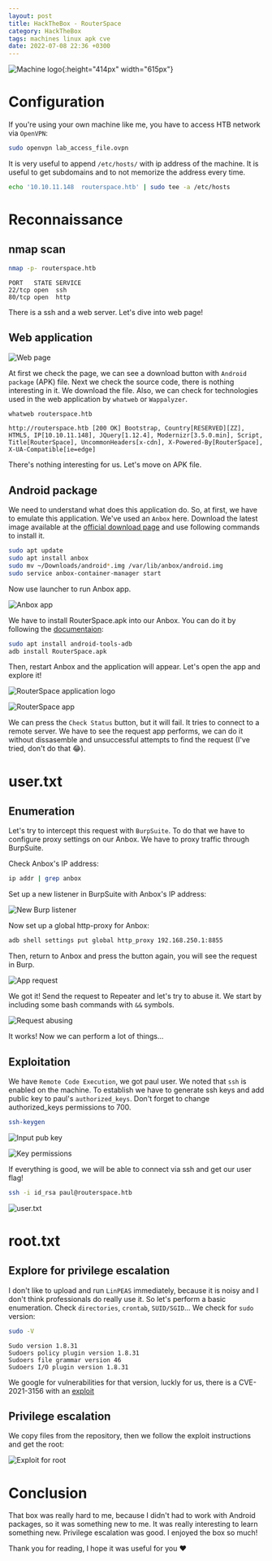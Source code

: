 ```yaml
---
layout: post
title: HackTheBox - RouterSpace
category: HackTheBox
tags: machines linux apk cve
date: 2022-07-08 22:36 +0300
---
```


![Machine logo](/assets/hackthebox/routerspace/RouterSpace.png){:height="414px" width="615px"}

# Configuration

If you're using your own machine like me, you have to access HTB network via `OpenVPN`:

```zsh
sudo openvpn lab_access_file.ovpn
```

It is very useful to append `/etc/hosts/` with ip address of the machine. It is useful to get subdomains and to not memorize the address every time.

```zsh
echo '10.10.11.148  routerspace.htb' | sudo tee -a /etc/hosts
```

# Reconnaissance

## nmap scan

```zsh
nmap -p- routerspace.htb
```

```
PORT   STATE SERVICE
22/tcp open  ssh
80/tcp open  http
```

There is a ssh and a web server. Let's dive into web page!

## Web application

![Web page](/assets/hackthebox/routerspace/web_page.png)

At first we check the page, we can see a download button with `Android package` (APK) file. Next we check the source code, there is nothing interesting in it. We download the file. Also, we can check for technologies used in the web application by `whatweb` or `Wappalyzer`.

```zsh
whatweb routerspace.htb
```

```
http://routerspace.htb [200 OK] Bootstrap, Country[RESERVED][ZZ], HTML5, IP[10.10.11.148], JQuery[1.12.4], Modernizr[3.5.0.min], Script, Title[RouterSpace], UncommonHeaders[x-cdn], X-Powered-By[RouterSpace], X-UA-Compatible[ie=edge]
```

There's nothing interesting for us. Let's move on APK file.

## Android package

We need to understand what does this application do. So, at first, we have to emulate this application. We've used an `Anbox` here. Download the latest image available at the [official download page](https://build.anbox.io/android-images/) and use following commands to install it.

```zsh
sudo apt update
sudo apt install anbox
sudo mv ~/Downloads/android*.img /var/lib/anbox/android.img
sudo service anbox-container-manager start
```

Now use launcher to run Anbox app.

![Anbox app](/assets/hackthebox/routerspace/anbox.png)

We have to install RouterSpace.apk into our Anbox. You can do it by following the [documentaion](https://docs.anbox.io/userguide/install_apps.html):

```zsh
sudo apt install android-tools-adb
adb install RouterSpace.apk
```

Then, restart Anbox and the application will appear. Let's open the app and explore it!

![RouterSpace application logo](/assets/hackthebox/routerspace/routerspace_in_anbox.png)


![RouterSpace app](/assets/hackthebox/routerspace/routerspace_app.png)

We can press the `Check Status` button, but it will fail. It tries to connect to a remote server. We have to see the request app performs, we can do it without dissasemble and unsuccessful attempts to find the request (I've tried, don't do that 😂).

# user.txt

## Enumeration

Let's try to intercept this request with `BurpSuite`. To do that we have to configure proxy settings on our Anbox. We have to proxy traffic through BurpSuite.

Check Anbox's IP address:

```zsh
ip addr | grep anbox
```

Set up a new listener in BurpSuite with Anbox's IP address:

![New Burp listener](/assets/hackthebox/routerspace/new_burp_listener.png)

Now set up a global http-proxy for Anbox:

```zsh
adb shell settings put global http_proxy 192.168.250.1:8855
```

Then, return to Anbox and press the button again, you will see the request in Burp.

![App request](/assets/hackthebox/routerspace/app_request.png)

We got it! Send the request to Repeater and let's try to abuse it. We start by including some bash commands with `&&` symbols.

![Request abusing](/assets/hackthebox/routerspace/request_abuse.png)

It works! Now we can perform a lot of things...

## Exploitation

We have `Remote Code Execution`, we got paul user. We noted that `ssh` is enabled on the machine. To establish we have to generate ssh keys and add public key to paul's `authorized_keys`. Don't forget to change authorized_keys permissions to 700.

```zsh
ssh-keygen
```

![Input pub key](/assets/hackthebox/routerspace/input_pub_key.png)

![Key permissions](/assets/hackthebox/routerspace/key_permissions.png)

If everything is good, we will be able to connect via ssh and get our user flag!

```zsh
ssh -i id_rsa paul@routerspace.htb
```

![user.txt](/assets/hackthebox/routerspace/user_txt.png)

# root.txt

## Explore for privilege escalation

I don't like to upload and run `LinPEAS` immediately, because it is noisy and I don't think professionals do really use it. So let's perform a basic enumeration. Check `directories`, `crontab`, `SUID/SGID`... We check for `sudo` version:

```bash
sudo -V
```

```
Sudo version 1.8.31
Sudoers policy plugin version 1.8.31
Sudoers file grammar version 46
Sudoers I/O plugin version 1.8.31
```

We google for vulnerabilities for that version, luckly for us, there is a CVE-2021-3156 with an [exploit](https://github.com/mohinparamasivam/Sudo-1.8.31-Root-Exploit)

## Privilege escalation

We copy files from the repository, then we follow the exploit instructions and get the root:

![Exploit for root](/assets/hackthebox/routerspace/exploit_for_root.png)

# Conclusion

That box was really hard to me, because I didn't had to work with Android packages, so it was something new to me. It was really interesting to learn something new. Privilege escalation was good. I enjoyed the box so much!

Thank you for reading, I hope it was useful for you ❤️
